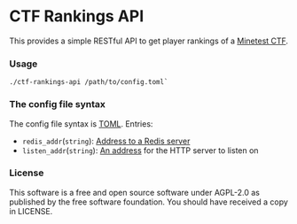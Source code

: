 # CTF Rankings API

This provides a simple RESTful API to get player rankings of a [Minetest CTF](https://github.com/MT-CTF/capturetheflag).

### Usage

```
./ctf-rankings-api /path/to/config.toml`
```

### The config file syntax

The config file syntax is [TOML](https://toml.io). Entries:

 - `redis_addr`(`string`): [Address to a Redis server](https://docs.rs/redis/0.23.0/redis/struct.Client.html)
 - `listen_addr`(`string`): [An address](https://docs.rs/tide/latest/tide/listener/trait.ToListener.html) for the HTTP server to listen on

### License

This software is a free and open source software under AGPL-2.0 as published by the free software foundation. You should have received a copy in LICENSE.
